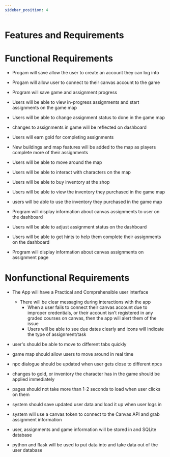 ```yaml
---
sidebar_position: 4
---
```


# Features and Requirements
# Functional Requirements
- Progam will save allow the user to create an account they can log into

- Progam will allow user to connect to their canvas account to the game

- Program will save game and assignment progress

- Users will be able to view in-progress assignments and start assignments on the game map 

- Users will be able to change assignment status to done in the game map

- changes to assignments in game will be reflected on dashboard

- Users will earn gold for completing assignments

- New buildings and map features will be added to the map as players complete more of their assignments

- Users will be able to move around the map

- Users will be able to interact with characters on the map

- Users will be able to buy inventory at the shop

- Users will be able to view the inventory they purchased in the game map

- users will be able to use the inventory they purchased in the game map

- Program  will display information about canvas assignments to user on the dashboard

- Users will be able to adjust assignment status on the dashboard

- Users will be able to get hints to help them complete their assignments on the dashboard

- Program will display information about canvas assignments on assignment page


# Nonfunctional Requirements
- The App will have a Practical and Comprehensible user interface
    - There will be clear messaging during interactions with the app
        - When a user fails to connect their canvas account due to improper credentials, or their account isn’t registered in any graded courses on canvas, then the app will alert them of the issue
        - Users will be able to see due dates clearly and icons will indicate the type of assignment/task
- user's should be able to move to different tabs quickly
- game map should allow users to move around in real time
- npc dialogue should be updated when user gets close to different npcs
- changes to gold, or inventory the character has in the game should be applied immediately
- pages should not take more than 1-2 seconds to load when user clicks on them
- system should save updated user data and load it up when user logs in

- system will use a canvas token to connect to the Canvas API and grab assignment information 
- user, assignments and game information will be stored in and SQLite database
- python and flask will be used to put data into and take data out of the user database